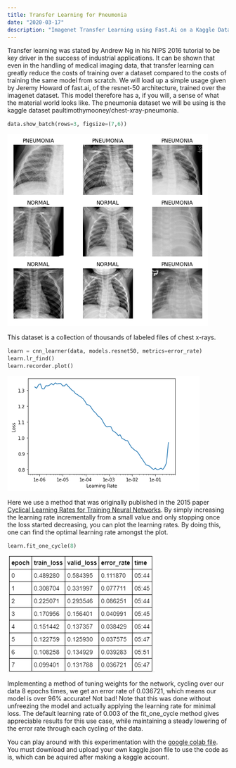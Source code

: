 ```yaml
---
title: Transfer Learning for Pneumonia
date: "2020-03-17"
description: "Imagenet Transfer Learning using Fast.Ai on a Kaggle Dataset"
---
```


Transfer learning was stated by Andrew Ng in his NIPS 2016 tutorial to be key driver in the success of industrial applications. It can be shown that even in the handling of medical imaging data, that transfer learning can greatly reduce the costs of training over a dataset compared to the costs of training the same model from scratch. We will load up a simple usage given by Jeremy Howard of fast.ai, of the resnet-50 architecture, trained over the imagenet dataset. This model therefore has a, if you will, a sense of what the material world looks like. The pneumonia dataset we will be using is the kaggle dataset paultimothymooney/chest-xray-pneumonia. 

```python
data.show_batch(rows=3, figsize=(7,6))
```

![files](./files.png)

This dataset is a collection of thousands of labeled files of  chest x-rays. 

```python
learn = cnn_learner(data, models.resnet50, metrics=error_rate)
learn.lr_find()
learn.recorder.plot()
```
![files](./lrfind.png)

Here we use a method that was originally published in the 2015 paper [Cyclical Learning Rates for Training Neural Networks](http://arxiv.org/abs/1506.01186). By simply increasing the learning rate incrementally from a small value and only stopping once the loss started decreasing, you can plot the learning rates. By doing this, one can find the optimal learning rate amongst the plot. 

```python
learn.fit_one_cycle(8)
```

![error](./error.png)

Implementing a method of tuning weights for the network, cycling over our data 8 epochs times, we get an error rate of 0.036721, which means our model is over 96% accurate! Not bad! Note that this was done without unfreezing the model and actually applying the learning rate for minimal loss. The default learning rate of 0.003 of the fit_one_cycle method gives appreciable results for this use case, while maintaining a steady lowering of the error rate through each cycling of the data.

You can play around with this experimentation with the [google colab file](https://github.com/ayanrafique/FastAiFun/blob/master/Pneumonia_detection.ipynb). You must download and upload your own kaggle.json file to use the code as is, which can be aquired after making a kaggle account.
